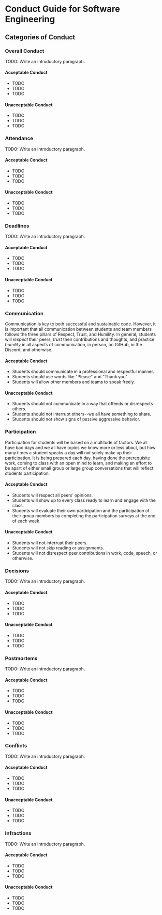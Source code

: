 # Conduct Guide for Software Engineering

## Categories of Conduct

### Overall Conduct

TODO: Write an introductory paragraph.

#### Acceptable Conduct

- TODO
- TODO
- TODO

#### Unacceptable Conduct

- TODO
- TODO
- TODO

### Attendance

TODO: Write an introductory paragraph.

#### Acceptable Conduct

- TODO
- TODO
- TODO

#### Unacceptable Conduct

- TODO
- TODO
- TODO

### Deadlines

TODO: Write an introductory paragraph.

#### Acceptable Conduct

- TODO
- TODO
- TODO

#### Unacceptable Conduct

- TODO
- TODO
- TODO

### Communication

Communication is key to both successful and sustainable code. However, it is important that all communication between students and team members follows the three pillars of Respect, Trust, and Humility. In general, students will *respect* their peers, *trust* their contributions and thoughts, and practice *humility* in all aspects of communication, in person, on GitHub, in the Discord, and otherwise.

#### Acceptable Conduct

- Students should communicate in a professional and respectful manner.
- Students should use words like "Please" and "Thank you".
- Students will allow other members and teams to speak freely.

#### Unacceptable Conduct

- Students should not communicate in a way that offends or disrespects others.
- Students should not interrupt others--we all have something to share.
- Students should not show signs of passive aggressive behavior.

### Participation

Participation for students will be based on a multitude of factors. We all have bad days and we all have topics we know more or less about, but how many times a student speaks a day will not solely make up their participation. It is being prepared each day, having done the prerequisite work, coming to class with an open mind to learn, and making an effort to be apart of either small group or large group conversations that will reflect students participation.

#### Acceptable Conduct

- Students will respect all peers' opinions.
- Students will show up to every class ready to learn and engage with the class.
- Students will evaluate their own participation and the participation of their group members by completing the participation surveys at the end of each week.

#### Unacceptable Conduct

- Students will not interrupt their peers.
- Students will not skip reading or assignments.
- Students will not disrespect peer contributions in work, code, speech, or otherwise.

### Decisions

TODO: Write an introductory paragraph.

#### Acceptable Conduct

- TODO
- TODO
- TODO

#### Unacceptable Conduct

- TODO
- TODO
- TODO

### Postmortems

TODO: Write an introductory paragraph.

#### Acceptable Conduct

- TODO
- TODO
- TODO

#### Unacceptable Conduct

- TODO
- TODO
- TODO

### Conflicts

TODO: Write an introductory paragraph.

#### Acceptable Conduct

- TODO
- TODO
- TODO

#### Unacceptable Conduct

- TODO
- TODO
- TODO

### Infractions

TODO: Write an introductory paragraph.

#### Acceptable Conduct

- TODO
- TODO
- TODO

#### Unacceptable Conduct

- TODO
- TODO
- TODO
